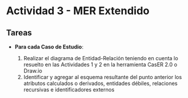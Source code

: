 # Actividad 3 - MER Extendido

## Tareas

* **Para cada Caso de Estudio**:

  1. Realizar el diagrama de Entidad-Relación teniendo en cuenta lo resuelto en las Actividades 1 y 2 en la herramienta CasER 2.0 o Draw.io
  1. Identificar y agregar al esquema resultante del punto anterior los atributos calculados o derivados, entidades débiles, relaciones recursivas e identificadores externos
